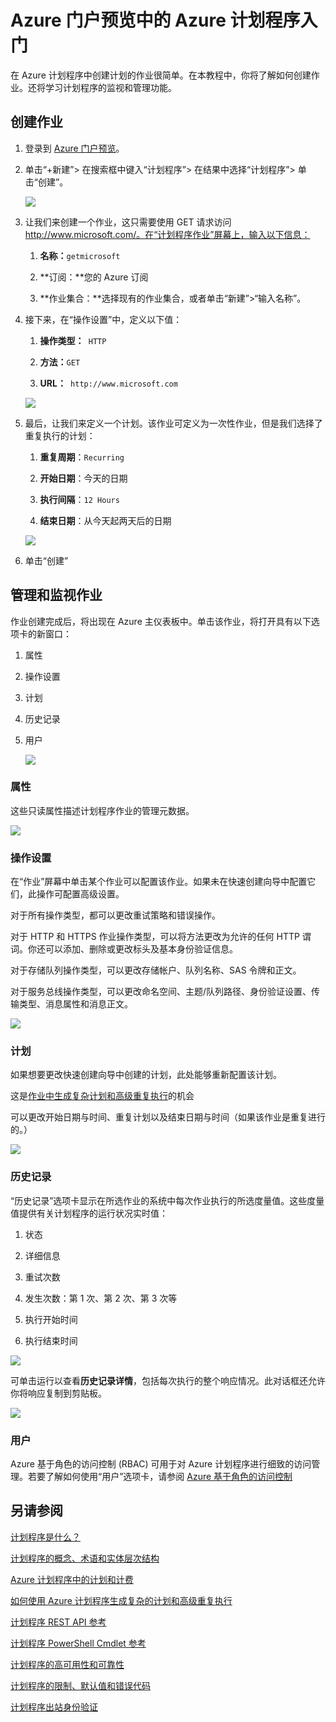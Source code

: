 <properties 
 pageTitle="Azure 门户预览中的 Azure 计划程序入门 | Azure"
 description="Azure 门户中的 Azure 计划程序入门"
 services="scheduler" 
 documentationCenter=".NET" 
 authors="krisragh" 
 manager="dwrede" 
 editor=""/>
<tags
 ms.service="scheduler"
 ms.workload="infrastructure-services"
 ms.tgt_pltfrm="na"
 ms.devlang="dotnet"
 ms.topic="hero-article"
 ms.date="08/10/2016"
 wacn.date="10/11/2016"
 ms.author="deli"/>

# Azure 门户预览中的 Azure 计划程序入门

在 Azure 计划程序中创建计划的作业很简单。在本教程中，你将了解如何创建作业。还将学习计划程序的监视和管理功能。

## 创建作业

1.  登录到 [Azure 门户预览](https://portal.azure.cn/)。

2.  单击“+新建”> 在搜索框中键入“计划程序”> 在结果中选择“计划程序”> 单击“创建”。

     ![][marketplace-create]

3.  让我们来创建一个作业，这只需要使用 GET 请求访问 http://www.microsoft.com/。在“计划程序作业”屏幕上，输入以下信息：

    1.  **名称：**`getmicrosoft`

    2.  **订阅：**您的 Azure 订阅

    3.  **作业集合：**选择现有的作业集合，或者单击“新建”>“输入名称”。

4.  接下来，在“操作设置”中，定义以下值：

    1.  **操作类型：**` HTTP`

    2.  **方法：**`GET`

    3.  **URL：**` http://www.microsoft.com`

      ![][action-settings]  


5.  最后，让我们来定义一个计划。该作业可定义为一次性作业，但是我们选择了重复执行的计划：

    1. **重复周期**：`Recurring`

    2. **开始日期**：今天的日期

    3. **执行间隔**：`12 Hours`

    4. **结束日期**：从今天起两天后的日期

      ![][recurrence-schedule]  


6.  单击“创建”

## 管理和监视作业

作业创建完成后，将出现在 Azure 主仪表板中。单击该作业，将打开具有以下选项卡的新窗口：

1.  属性

2.  操作设置

3.  计划

4.  历史记录

5.  用户

    ![][job-overview]

### 属性

这些只读属性描述计划程序作业的管理元数据。

   ![][job-properties]


### 操作设置

在“作业”屏幕中单击某个作业可以配置该作业。如果未在快速创建向导中配置它们，此操作可配置高级设置。

对于所有操作类型，都可以更改重试策略和错误操作。

对于 HTTP 和 HTTPS 作业操作类型，可以将方法更改为允许的任何 HTTP 谓词。你还可以添加、删除或更改标头及基本身份验证信息。

对于存储队列操作类型，可以更改存储帐户、队列名称、SAS 令牌和正文。

对于服务总线操作类型，可以更改命名空间、主题/队列路径、身份验证设置、传输类型、消息属性和消息正文。

   ![][job-action-settings]

### 计划

如果想要更改快速创建向导中创建的计划，此处能够重新配置该计划。

这是[作业中生成复杂计划和高级重复执行](/documentation/articles/scheduler-advanced-complexity/)的机会

可以更改开始日期与时间、重复计划以及结束日期与时间（如果该作业是重复进行的。）

   ![][job-schedule]


### 历史记录

“历史记录”选项卡显示在所选作业的系统中每次作业执行的所选度量值。这些度量值提供有关计划程序的运行状况实时值：

1.  状态

2.  详细信息

3.  重试次数

4.  发生次数：第 1 次、第 2 次、第 3 次等

5.  执行开始时间

6.  执行结束时间

   ![][job-history]  


可单击运行以查看**历史记录详情**，包括每次执行的整个响应情况。此对话框还允许你将响应复制到剪贴板。

   ![][job-history-details]

### 用户

Azure 基于角色的访问控制 (RBAC) 可用于对 Azure 计划程序进行细致的访问管理。若要了解如何使用“用户”选项卡，请参阅 [Azure 基于角色的访问控制](/documentation/articles/role-based-access-control-configure/)


## 另请参阅

 [计划程序是什么？](/documentation/articles/scheduler-intro/)

 [计划程序的概念、术语和实体层次结构](/documentation/articles/scheduler-concepts-terms/)

 [Azure 计划程序中的计划和计费](/documentation/articles/scheduler-plans-billing/)

 [如何使用 Azure 计划程序生成复杂的计划和高级重复执行](/documentation/articles/scheduler-advanced-complexity/)

 [计划程序 REST API 参考](https://msdn.microsoft.com/zh-CN/library/dn528946)

 [计划程序 PowerShell Cmdlet 参考](/documentation/articles/scheduler-powershell-reference/)

 [计划程序的高可用性和可靠性](/documentation/articles/scheduler-high-availability-reliability/)

 [计划程序的限制、默认值和错误代码](/documentation/articles/scheduler-limits-defaults-errors/)

 [计划程序出站身份验证](/documentation/articles/scheduler-outbound-authentication/)


[marketplace-create]: ./media/scheduler-get-started-portal/scheduler-v2-portal-marketplace-create.png
[action-settings]: ./media/scheduler-get-started-portal/scheduler-v2-portal-action-settings.png
[recurrence-schedule]: ./media/scheduler-get-started-portal/scheduler-v2-portal-recurrence-schedule.png
[job-properties]: ./media/scheduler-get-started-portal/scheduler-v2-portal-job-properties.png
[job-overview]: ./media/scheduler-get-started-portal/scheduler-v2-portal-job-overview-1.png
[job-action-settings]: ./media/scheduler-get-started-portal/scheduler-v2-portal-job-action-settings.png
[job-schedule]: ./media/scheduler-get-started-portal/scheduler-v2-portal-job-schedule.png
[job-history]: ./media/scheduler-get-started-portal/scheduler-v2-portal-job-history.png
[job-history-details]: ./media/scheduler-get-started-portal/scheduler-v2-portal-job-history-details.png


[1]: ./media/scheduler-get-started-portal/scheduler-get-started-portal001.png
[2]: ./media/scheduler-get-started-portal/scheduler-get-started-portal002.png
[3]: ./media/scheduler-get-started-portal/scheduler-get-started-portal003.png
[4]: ./media/scheduler-get-started-portal/scheduler-get-started-portal004.png
[5]: ./media/scheduler-get-started-portal/scheduler-get-started-portal005.png
[6]: ./media/scheduler-get-started-portal/scheduler-get-started-portal006.png
[7]: ./media/scheduler-get-started-portal/scheduler-get-started-portal007.png
[8]: ./media/scheduler-get-started-portal/scheduler-get-started-portal008.png
[9]: ./media/scheduler-get-started-portal/scheduler-get-started-portal009.png
[10]: ./media/scheduler-get-started-portal/scheduler-get-started-portal010.png
[11]: ./media/scheduler-get-started-portal/scheduler-get-started-portal011.png
[12]: ./media/scheduler-get-started-portal/scheduler-get-started-portal012.png
[13]: ./media/scheduler-get-started-portal/scheduler-get-started-portal013.png
[14]: ./media/scheduler-get-started-portal/scheduler-get-started-portal014.png
[15]: ./media/scheduler-get-started-portal/scheduler-get-started-portal015.png

<!---HONumber=Mooncake_0822_2016-->